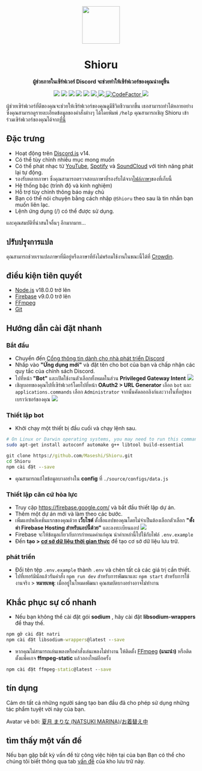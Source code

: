 <div align="center">
  <img src="https://raw.githubusercontent.com/Maseshi/Shioru/main/assets/icons/favicon-circle.png" width="100" />
  <strong>
    <h1>Shioru</h2>
    <p>ผู้ช่วยภายในเซิร์ฟเวอร์ Discord จะช่วยทำให้เซิร์ฟเวอร์ของคุณน่าอยู่ขึ้น</p>
  </strong>
  <img src="https://img.shields.io/badge/discord.js-v14-7354F6?logo=discord&logoColor=white" />
  <img src="https://img.shields.io/github/stars/Maseshi/Shioru.svg?logo=github" />
  <img src="https://img.shields.io/github/v/release/Maseshi/Shioru" />
  <img src="https://img.shields.io/github/license/Maseshi/Shioru.svg?logo=github" />
  <img src="https://img.shields.io/github/last-commit/Maseshi/Shioru" />
  <a title="Trạng thái" target="_blank" href="https://shioru.statuspage.io/">
    <img src="https://img.shields.io/badge/dynamic/json?logo=google-cloud&logoColor=white&label=status&query=status.indicator&url=https%3A%2F%2Fq60yrzp0cbgg.statuspage.io%2Fapi%2Fv2%2Fstatus.json" />
  </a>
  <a title="đám đông" target="_blank" href="https://crowdin.com/project/shioru">
    <img src="https://badges.crowdin.net/shioru/localized.svg" />
  </a>
  <a title="CodeFactor" target="_blank" href="https://www.codefactor.io/repository/github/maseshi/shioru">
    <img src="https://www.codefactor.io/repository/github/maseshi/shioru/badge" alt="CodeFactor" />
  </a>
  <a title="top.gg" target="_blank" href="https://top.gg/bot/704706906505347183">
    <img src="https://top.gg/api/widget/upvotes/704706906505347183.svg" />
  </a>
</div>

ผู้ช่วยเซิร์ฟเวอร์ที่ดีของคุณจะช่วยให้เซิร์ฟเวอร์ของคุณดูมีชีวิตชีวามากขึ้น เธอสามารถทำได้หลายอย่างซึ่งคุณสามารถดูรายละเอียดข้อมูลของคำสั่งต่างๆ ได้โดยพิมพ์ `/help` คุณสามารถเชิญ Shioru เข้าร่วมเซิร์ฟเวอร์ของคุณได้จาก[ที่นี่](https://discord.com/api/oauth2/authorize?client_id=704706906505347183&permissions=8&scope=applications.commands%20bot&redirect_uri=https%3A%2F%2Fshiorus.web.app%2Fthanks-you)

<div align="center">
  <a href="https://github.com/Maseshi/Shioru/tree/main/documents">
    </img>
  </a>
</div>

## Đặc trưng

- Hoạt động trên [Discord.js](https://discord.js.org/) v14.
- Có thể tùy chỉnh nhiều mục mong muốn
- Có thể phát nhạc từ [YouTube](https://www.youtube.com/), [Spotify](https://www.spotify.com/) và [SoundCloud](https://soundcloud.com/) với tính năng phát lại tự động.
- รองรับหลายภาษา ซึ่งคุณสามารถตรวจสอบภาษาที่รองรับได้จาก[ไฟล์ภาษา](https://github.com/Maseshi/Shioru/blob/main/source/configs/languages.json)ของที่เก็บนี้
- Hệ thống bậc (trình độ và kinh nghiệm)
- Hỗ trợ tùy chỉnh thông báo máy chủ
- Bạn có thể nói chuyện bằng cách nhập `@Shioru` theo sau là tin nhắn bạn muốn liên lạc.
- Lệnh ứng dụng (/) có thể được sử dụng.

และคุณสมบัติที่น่าสนใจอื่นๆ อีกมากมาย...

## ปรับปรุงการแปล

คุณสามารถช่วยเราแปลภาษาที่มีอยู่หรือภาษาที่ยังไม่พร้อมใช้งานในขณะนี้ได้ที่ [Crowdin](https://crowdin.com/project/shioru).

## điều kiện tiên quyết

- [Node.js](https://nodejs.org/) v18.0.0 trở lên
- [Firebase](https://firebase.google.com/) v9.0.0 trở lên
- [FFmpeg](https://www.ffmpeg.org/download.html)
- [Git](https://git-scm.com/downloads)

## Hướng dẫn cài đặt nhanh

### Bắt đầu

- Chuyển đến [Cổng thông tin dành cho nhà phát triển Discord](https://discord.com/developers/applications)
- Nhấp vào **"Ứng dụng mới"** và đặt tên cho bot của bạn và chấp nhận các quy tắc của chính sách Discord.
- ไปที่หน้า **"Bot"** และเปิดใช้งานตัวเลือกทั้งหมดในส่วน **Privileged Gateway Intent** ![](https://raw.githubusercontent.com/Maseshi/Shioru/main/assets/images/discord-developer-portal-privileged-gateway-intents.png)
- เชิญบอทของคุณไปที่เซิร์ฟเวอร์โดยไปที่หน้า **OAuth2 > URL Generator** เลือก `bot` และ `applications.commands` เลือก `Administrator` จากนั้นคัดลอกลิงก์และวางในที่อยู่ของเบราว์เซอร์ของคุณ ![](https://raw.githubusercontent.com/Maseshi/Shioru/main/assets/images/discord-developer-portal-scopes.png)

### Thiết lập bot

- Khởi chạy một thiết bị đầu cuối và chạy lệnh sau.

```sh
# On Linux or Darwin operating systems, you may need to run this command.
sudo apt-get install autoconf automake g++ libtool build-essential
```

```bat
git clone https://github.com/Maseshi/Shioru.git
cd Shioru
npm cài đặt --save
```

- คุณสามารถแก้ไขข้อมูลบางอย่างใน **config** ที่ `./source/configs/data.js`

### Thiết lập căn cứ hỏa lực

- Truy cập https://firebase.google.com/ và bắt đầu thiết lập dự án.
- Thêm một dự án mới và làm theo các bước.
- เพิ่มแอปพลิเคชันแรกของคุณด้วย **เว็บไซต์** ตั้งชื่อแอปของคุณโดยไม่จำเป็นต้องเลือกตัวเลือก **"ตั้งค่า Firebase Hosting สำหรับแอปนี้ด้วย"** และลงทะเบียนแอป ![](https://raw.githubusercontent.com/Maseshi/Shioru/main/assets/images/firebase-setup-web-application.png)
- Firebase จะให้ข้อมูลเกี่ยวกับการกำหนดค่าแก่คุณ นำค่าเหล่านี้ไปใช้กับไฟล์ `.env.example`
- Đến **tạo > [cơ sở dữ liệu thời gian thực](https://console.firebase.google.com/u/0/project/_/database/data)** để tạo cơ sở dữ liệu lưu trữ.

### phát triển

- Đổi tên tệp `.env.example` thành `.env` và chèn tất cả các giá trị cần thiết.
- ไปที่เทอร์มินัลแล้วรันคำสั่ง `npm run dev` สำหรับการพัฒนาและ `npm start` สำหรับการใช้งานจริง > **หมายเหตุ**: เมื่ออยู่ในโหมดพัฒนา คุณสมบัตบางอย่างอาจไม่ทำงาน

## Khắc phục sự cố nhanh

- Nếu bạn không thể cài đặt gói **sodium** , hãy cài đặt **libsodium-wrappers** để thay thế.
```bat
npm gỡ cài đặt natri
npm cài đặt libsodium-wrappers@latest --save
```
- หากคุณไม่สามารถเล่นเพลงหรือคำสั่งเล่นเพลงไม่ทำงาน ให้ติดตั้ง [FFmpeg](https://ffmpeg.org/download.html) **(แนะนำ)** หรือติดตั้งแพ็คเกจ **ffmpeg-static** แล้วลองใหม่อีกครั้ง
```bat
npm cài đặt ffmpeg-static@latest --save
```

## tín dụng

Cảm ơn tất cả những người sáng tạo ban đầu đã cho phép sử dụng những tác phẩm tuyệt vời này của bạn.

Avatar vẽ bởi: [夏月 まりな (NATSUKI MARINA)](https://www.pixiv.net/en/users/482462)/[お着替え中](https://www.pixiv.net/en/artworks/76075098)

## tìm thấy một vấn đề

Nếu bạn gặp bất kỳ vấn đề từ công việc hiện tại của bạn Bạn có thể cho chúng tôi biết thông qua tab [vấn đề](https://github.com/Maseshi/Shioru/issues) của kho lưu trữ này.

